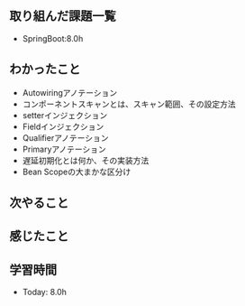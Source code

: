 ## 取り組んだ課題一覧
- SpringBoot:8.0h
## わかったこと
- Autowiringアノテーション
- コンポーネントスキャンとは、スキャン範囲、その設定方法
- setterインジェクション
- Fieldインジェクション
- Qualifierアノテーション
- Primaryアノテーション
- 遅延初期化とは何か、その実装方法
- Bean Scopeの大まかな区分け
## 次やること
## 感じたこと
## 学習時間
- Today: 8.0h